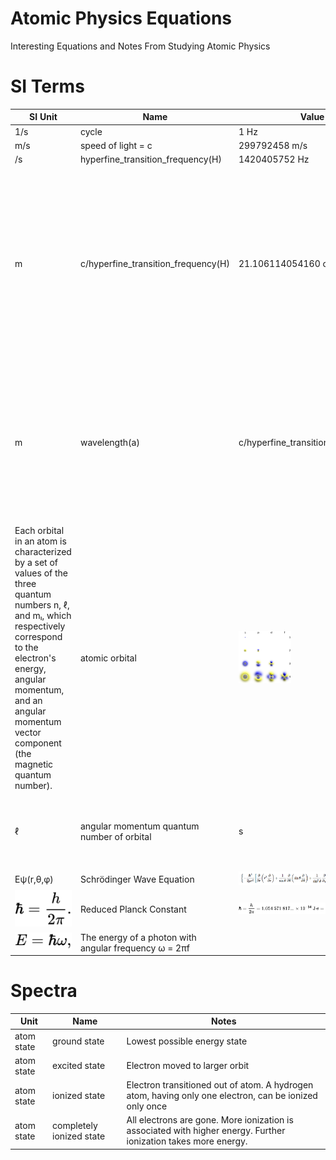 # Atomic Physics Equations
Interesting Equations and Notes From Studying Atomic Physics

# SI Terms
| SI Unit | Name  | Value | Notes
|---------|-------|-------|------
| 1/s		  | cycle | 1 Hz  |
|	m/s     | speed of light = c | 299792458 m/s |
| /s      |	hyperfine_transition_frequency(H) | 1420405752 Hz |
| m	      | c/hyperfine_transition_frequency(H)	| 21.106114054160 cm | The hydrogen line, 21-centimeter line, or H I line[1] is the electromagnetic radiation spectral line that is created by a change in the energy state of neutral hydrogen atoms. This electromagnetic radiation has a precise frequency of 1420405751.768(2) Hz,[2] which is equivalent to the vacuum wavelength of 21.106114054160(30) cm in free space.
| m	      | wavelength(a)	| c/hyperfine_transition_frequency(a) | "larger" wavelengths are considered "below" smaller wavelengths because they are canonically measured in Hz. Also smaller wavelengths are associated with higher energies. Electromagnetic waves follow the "right-hand rule" which describes the planar nature of Electro/Magnetic radiation.
| Each orbital in an atom is characterized by a set of values of the three quantum numbers n, ℓ, and mₗ, which respectively correspond to the electron's energy, angular momentum, and an angular momentum vector component (the magnetic quantum number). | atomic orbital | <img src="/img/HydrogenLikeElectronOrbits.png" title="https://en.wikipedia.org/wiki/Atomic_orbital" style="height:6em"/> | The hydrogen-like atomic orbitals are derived from the exact solutions of the Schrödinger Equation for one electron and a nucleus, for a hydrogen-like atom. The part of the function that depends on the distance r from the nucleus has nodes (radial nodes) and decays as e−(constant × distance).
| ℓ | angular momentum quantum number of orbital | s | The simple names s orbital, p orbital, d orbital, and f orbital refer to orbitals with angular momentum quantum number ℓ = 0, 1, 2, and 3 respectively.
| Eψ(r,θ,φ) | Schrödinger Wave Equation | <img src="/img/SchrodingerWaveEquation.png" title="https://en.wikipedia.org/wiki/Schr%C3%B6dinger_equation"/> |
| <img src="/img/ReducedPlanckConstant.svg" title="https://en.wikipedia.org/wiki/Planck_constant#Reduced_Planck_constant"/> | Reduced Planck Constant | <img src="/img/ReducedPlanckConstantValue.svg" title="https://en.wikipedia.org/wiki/Planck_constant#Reduced_Planck_constant"/> |
| <img src="/img/EnergyOfAPhoton.svg" title="https://en.wikipedia.org/wiki/Planck_constant#Reduced_Planck_constant"/> | The energy of a photon with angular frequency ω = 2πf | |

# Spectra
| Unit | Name  | Notes
|------|-------|------
| atom state	| ground state | Lowest possible energy state
| atom state	| excited	state | Electron moved to larger orbit
| atom state	| ionized	state | Electron transitioned out of atom. A hydrogen atom, having only one electron, can be ionized only once
| atom state	| completely ionized state | All electrons are gone. More ionization is associated with higher energy. Further ionization takes more energy.
